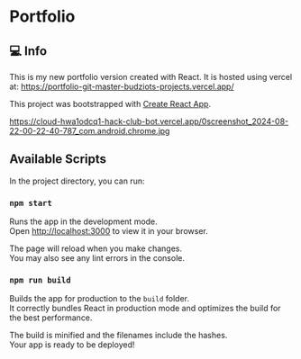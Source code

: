 # Portfolio
## :computer: Info
This is my new portfolio version created with React. It is hosted using vercel at: https://portfolio-git-master-budziots-projects.vercel.app/

This project was bootstrapped with [Create React App](https://github.com/facebook/create-react-app).

https://cloud-hwa1odcq1-hack-club-bot.vercel.app/0screenshot_2024-08-22-00-22-40-787_com.android.chrome.jpg

## Available Scripts

In the project directory, you can run:

### `npm start`

Runs the app in the development mode.\
Open [http://localhost:3000](http://localhost:3000) to view it in your browser.

The page will reload when you make changes.\
You may also see any lint errors in the console.

### `npm run build`

Builds the app for production to the `build` folder.\
It correctly bundles React in production mode and optimizes the build for the best performance.

The build is minified and the filenames include the hashes.\
Your app is ready to be deployed!

